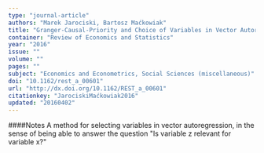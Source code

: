 ```yaml
---
type: "journal-article"
authors: "Marek Jarociski, Bartosz Maćkowiak"
title: "Granger-Causal-Priority and Choice of Variables in Vector Autoregressions"
container: "Review of Economics and Statistics"
year: "2016"
issue: ""
volume: ""
pages: ""
subject: "Economics and Econometrics, Social Sciences (miscellaneous)"
doi: "10.1162/rest_a_00601"
url: "http://dx.doi.org/10.1162/REST_a_00601"
citationkey: "JarociskiMaćkowiak2016"
updated: "20160402"
---
```


####Notes
A method for selecting variables in vector autoregression, in the sense of being able to answer the question "Is variable z relevant for variable x?" 
